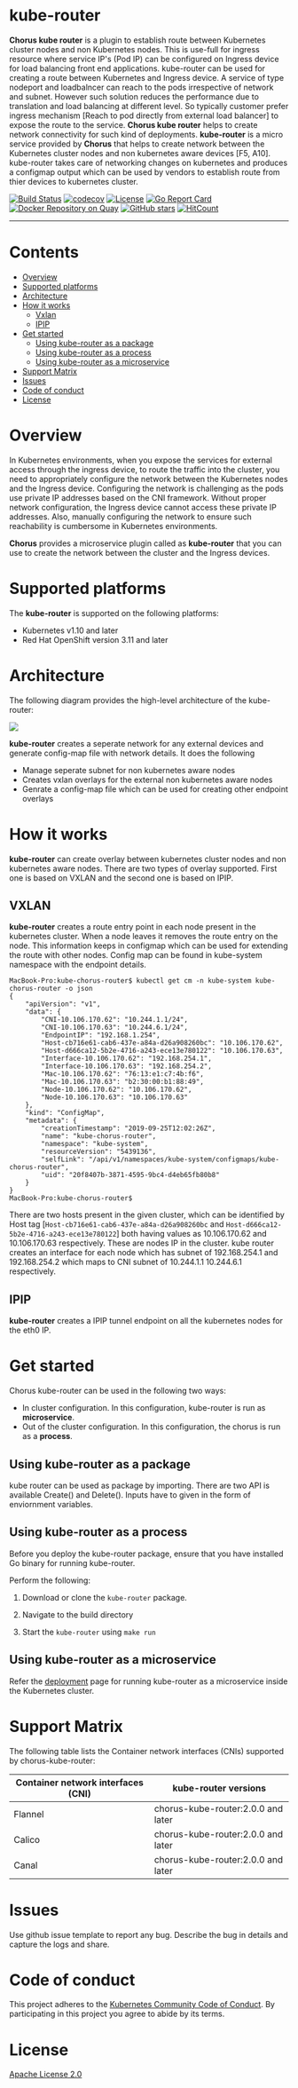 # kube-router
**Chorus kube router** is a plugin to establish route between Kubernetes  cluster nodes and non Kubernetes nodes.  This is use-full for ingress resource where  service IP's (Pod IP) can be configured on Ingress device for load balancing front end applications. kube-router can be used for creating a route between Kubernetes and Ingress device. A service of type nodeport and loadbalncer  can reach to the pods irrespective of network and subnet. However such solution reduces the performance due to translation and load balancing at different level. So typically customer prefer ingress mechanism [Reach to pod directly from external load balancer] to expose the route to the service. **Chorus kube router** helps to create network connectivity for such kind of deployments. **kube-router** is a micro service provided by **Chorus** that helps to create network between the Kubernetes cluster nodes and non kubernetes aware devices [F5, A10]. kube-router takes care of networking changes on kubernetes and produces a configmap output which can be used by vendors to establish route from thier devices to kubernetes cluster.

[![Build Status](https://travis-ci.com/Chorusio/K8s-Route-Extender.svg?token=GfEuWKxn7TJJesWboygR&branch=master)](https://travis-ci.com/Chorusio/K8s-Route-Extender)
[![codecov](https://codecov.io/gh/Chorusio/K8s-Route-Extender/branch/master/graph/badge.svg?token=9c5R8ukQGY)](https://codecov.io/gh/Chorusio/K8s-Route-Extender)
[![License](https://img.shields.io/badge/License-Apache%202.0-blue.svg)](./license/LICENSE)
[![Go Report Card](https://goreportcard.com/badge/github.com/Chorusio/K8s-Route-Extender)](https://goreportcard.com/report/github.com/Chorusio/K8s-Route-Extender)
[![Docker Repository on Quay](https://quay.io/repository/chorus/chorus-kube-router/status "Docker Repository on Quay")](https://quay.io/repository/chorus/chorus-kube-router)
[![GitHub stars](https://img.shields.io/github/stars/Chorusio/K8s-Route-Extender.svg)](https://github.com/Chorusio/K8s-Route-Extender/stargazers)
[![HitCount](http://hits.dwyl.io/Chorusio/K8s-Route-Extender.svg)](http://hits.dwyl.io/Chorusio/K8s-Route-Extender)

---


# Contents


  +  [Overview](#overview)
  +  [Supported platforms](#supported-platforms)
  +  [Architecture](#architecture)
  +  [How it works](#how-it-works)
	 + [Vxlan](#vxlan)
	 + [IPIP](#ipip)
  +  [Get started](#Get-started)
	 + [Using kube-router as a package](#using-kube-router-as-a-package)
	 + [Using kube-router as a process](#using-kube-router-as-a-process)
	 + [Using kube-router as a microservice](#using-kube-router-as-a-microservice)
  +  [Support Matrix](#support-matrix)
  +  [Issues](#issues)
  +  [Code of conduct](#code-of-conduct)
  +  [License](#License)

# Overview

In Kubernetes environments, when you expose the services for external access through the ingress device, to route the traffic into the cluster, you need to appropriately configure the network between the Kubernetes nodes and the Ingress device. Configuring the network is challenging as the pods use private IP addresses based on the CNI framework. Without proper network configuration, the Ingress device cannot access these private IP addresses. Also, manually configuring the network to ensure such reachability is cumbersome in Kubernetes environments. 

**Chorus** provides a microservice plugin called as **kube-router** that you can use to create the network between the cluster and the Ingress devices.

# Supported platforms

The **kube-router** is supported on the following platforms:

-  Kubernetes v1.10 and later
-  Red Hat OpenShift version 3.11 and later

# Architecture

The following diagram provides the high-level architecture of the kube-router:

![](./docs/images/kube-router.png)

**kube-router** creates a seperate network for any external devices and generate config-map file with network details. It does the following 
- Manage seperate subnet for non kubernetes aware nodes
- Creates  vxlan overlays for the external non kubernetes aware nodes
- Genrate a config-map file which can be used for creating other endpoint overlays
# How it works
**kube-router** can create overlay between kubernetes cluster nodes and non kubernetes aware nodes. There are two types of overlay supported.
First one is based on VXLAN and the second one is based on IPIP.
## VXLAN
**kube-router** creates a route entry point in each node present in the kubernetes cluster. When a node leaves it removes the route entry on the node. This information keeps in configmap which can be used for extending the route  with other nodes. Config map can be found in kube-system namespace with the endpoint details.



```
MacBook-Pro:kube-chorus-router$ kubectl get cm -n kube-system kube-chorus-router -o json
{
    "apiVersion": "v1",
    "data": {
        "CNI-10.106.170.62": "10.244.1.1/24",
        "CNI-10.106.170.63": "10.244.6.1/24",
        "EndpointIP": "192.168.1.254",
        "Host-cb716e61-cab6-437e-a84a-d26a908260bc": "10.106.170.62",
        "Host-d666ca12-5b2e-4716-a243-ece13e780122": "10.106.170.63",
        "Interface-10.106.170.62": "192.168.254.1",
        "Interface-10.106.170.63": "192.168.254.2",
        "Mac-10.106.170.62": "76:13:e1:c7:4b:f6",
        "Mac-10.106.170.63": "b2:30:00:b1:88:49",
        "Node-10.106.170.62": "10.106.170.62",
        "Node-10.106.170.63": "10.106.170.63"
    },
    "kind": "ConfigMap",
    "metadata": {
        "creationTimestamp": "2019-09-25T12:02:26Z",
        "name": "kube-chorus-router",
        "namespace": "kube-system",
        "resourceVersion": "5439136",
        "selfLink": "/api/v1/namespaces/kube-system/configmaps/kube-chorus-router",
        "uid": "20f8407b-3871-4595-9bc4-d4eb65fb80b8"
    }
}
MacBook-Pro:kube-chorus-router$ 
``` 
There are two hosts present in the given cluster, which can be identified by Host tag [```Host-cb716e61-cab6-437e-a84a-d26a908260bc``` and ```Host-d666ca12-5b2e-4716-a243-ece13e780122```] both having values as 10.106.170.62 and 10.106.170.63 respectively. These are nodes IP in the cluster. kube router creates an interface for each node which has subnet of 192.168.254.1 and 192.168.254.2 which maps to CNI subnet of 10.244.1.1 10.244.6.1 respectively. 
## IPIP
**kube-router** creates a IPIP tunnel endpoint on all the kubernetes nodes for the eth0 IP. 
 
# Get started

Chorus kube-router can be used in the following two ways:

-  In cluster configuration. In this configuration, kube-router is run as **microservice**.
-  Out of the cluster configuration. In this configuration, the chorus is run as a **process**.

  
## Using kube-router as a package

kube router can be used as package by importing. There are two API is available Create() and Delete().
Inputs have to given in the form of enviornment variables.

## Using kube-router as a process

Before you deploy the kube-router package, ensure that you have installed Go binary for running kube-router.

Perform the following:

1.  Download or clone the `kube-router` package.

2.  Navigate to the build directory 

3.  Start the `kube-router` using `make run`


## Using kube-router as a microservice

Refer the [deployment](deploy/README.md) page for running kube-router as a microservice inside the Kubernetes cluster.

# Support Matrix

The following table lists the Container network interfaces (CNIs) supported by chorus-kube-router:

| Container network interfaces (CNI) | kube-router versions |
| --------------------------------- | ----------------------- |
| Flannel | chorus-kube-router:2.0.0 and later |
| Calico | chorus-kube-router:2.0.0 and later |
| Canal | chorus-kube-router:2.0.0 and later |

# Issues

Use github issue template to report any bug. Describe the bug in details and capture the logs and share.

# Code of conduct

This project adheres to the [Kubernetes Community Code of Conduct](https://github.com/kubernetes/community/blob/master/code-of-conduct.md). By participating in this project you agree to abide by its terms.

# License

[Apache License 2.0](./license/LICENSE)
